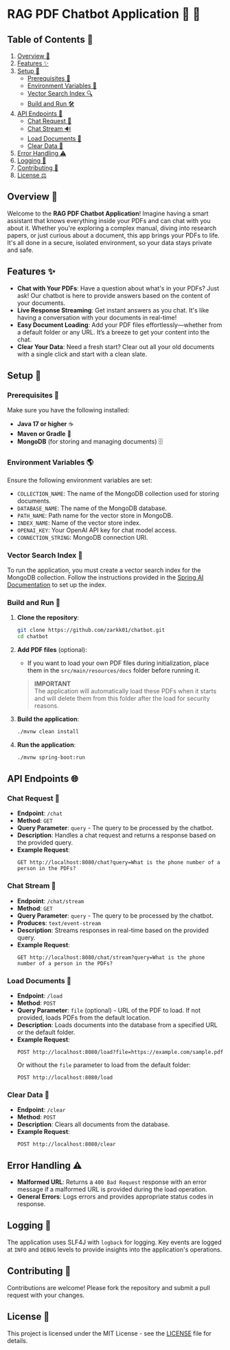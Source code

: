 # RAG PDF Chatbot Application :robot: :page_facing_up:

## Table of Contents :bookmark_tabs:
1. [Overview :rocket:](#overview-rocket)
2. [Features :sparkles:](#features-sparkles)
3. [Setup :wrench:](#setup-wrench)
    - [Prerequisites :memo:](#prerequisites-memo)
    - [Environment Variables :key:](#environment-variables-key)
    - [Vector Search Index :mag:](#vector-search-index-mag)
    - [Build and Run :hammer_and_wrench:](#build-and-run-hammer_and_wrench)
4. [API Endpoints :satellite:](#api-endpoints-satellite)
    - [Chat Request :speech_balloon:](#chat-request-speech_balloon)
    - [Chat Stream :loud_sound:](#chat-stream-loud_sound)
    - [Load Documents :file_folder:](#load-documents-file_folder)
    - [Clear Data :broom:](#clear-data-broom)
5. [Error Handling :warning:](#error-handling-warning)
6. [Logging :memo:](#logging-memo)
7. [Contributing :handshake:](#contributing-handshake)
8. [License :balance_scale:](#license-balance_scale)

## Overview :rocket:

Welcome to the **RAG PDF Chatbot Application**! Imagine having a smart assistant that knows everything inside your PDFs and can chat with you about it. Whether you're exploring a complex manual, diving into research papers, or just curious about a document, this app brings your PDFs to life. It's all done in a secure, isolated environment, so your data stays private and safe.

## Features :sparkles:

- **Chat with Your PDFs**: Have a question about what's in your PDFs? Just ask! Our chatbot is here to provide answers based on the content of your documents.
- **Live Response Streaming**: Get instant answers as you chat. It's like having a conversation with your documents in real-time!
- **Easy Document Loading**: Add your PDF files effortlessly—whether from a default folder or any URL. It’s a breeze to get your content into the chat.
- **Clear Your Data**: Need a fresh start? Clear out all your old documents with a single click and start with a clean slate.

## Setup :wrench:

### Prerequisites :memo:

Make sure you have the following installed:

- **Java 17 or higher** :coffee:
- **Maven or Gradle** :hammer:
- **MongoDB** (for storing and managing documents) :file_cabinet:

### Environment Variables :earth_americas:

Ensure the following environment variables are set:

- `COLLECTION_NAME`: The name of the MongoDB collection used for storing documents.
- `DATABASE_NAME`: The name of the MongoDB database.
- `PATH_NAME`: Path name for the vector store in MongoDB.
- `INDEX_NAME`: Name of the vector store index.
- `OPENAI_KEY`: Your OpenAI API key for chat model access.
- `CONNECTION_STRING`: MongoDB connection URI.

### Vector Search Index :mag_right:

To run the application, you must create a vector search index for the MongoDB collection. Follow the instructions provided in the [Spring AI Documentation](https://docs.spring.io/spring-ai/reference/api/vectordbs/mongodb.html) to set up the index.

### Build and Run :rocket:

1. **Clone the repository**:
    ```bash
    git clone https://github.com/zarkk01/chatbot.git
    cd chatbot
    ```

2. **Add PDF files** (optional):
    - If you want to load your own PDF files during initialization, place them in the `src/main/resources/docs` folder before running it.

    > **IMPORTANT**  
    > The application will automatically load these PDFs when it starts and will delete them from this folder after the load for security reasons.

3. **Build the application**:
    ```bash
    ./mvnw clean install
    ```

4. **Run the application**:
    ```bash
    ./mvnw spring-boot:run
    ```

## API Endpoints :globe_with_meridians:

### Chat Request :speech_balloon:

- **Endpoint**: `/chat`
- **Method**: `GET`
- **Query Parameter**: `query` - The query to be processed by the chatbot.
- **Description**: Handles a chat request and returns a response based on the provided query.
- **Example Request**:
    ```http
    GET http://localhost:8080/chat?query=What is the phone number of a person in the PDFs?
    ```

### Chat Stream :ocean:

- **Endpoint**: `/chat/stream`
- **Method**: `GET`
- **Query Parameter**: `query` - The query to be processed by the chatbot.
- **Produces**: `text/event-stream`
- **Description**: Streams responses in real-time based on the provided query.
- **Example Request**:
    ```http
    GET http://localhost:8080/chat/stream?query=What is the phone number of a person in the PDFs?
    ```

### Load Documents :page_with_curl:

- **Endpoint**: `/load`
- **Method**: `POST`
- **Query Parameter**: `file` (optional) - URL of the PDF to load. If not provided, loads PDFs from the default location.
- **Description**: Loads documents into the database from a specified URL or the default folder.
- **Example Request**:
    ```http
    POST http://localhost:8080/load?file=https://example.com/sample.pdf
    ```
    Or without the `file` parameter to load from the default folder:
    ```http
    POST http://localhost:8080/load
    ```

### Clear Data :broom:

- **Endpoint**: `/clear`
- **Method**: `POST`
- **Description**: Clears all documents from the database.
- **Example Request**:
    ```http
    POST http://localhost:8080/clear
    ```

## Error Handling :warning:

- **Malformed URL**: Returns a `400 Bad Request` response with an error message if a malformed URL is provided during the load operation.
- **General Errors**: Logs errors and provides appropriate status codes in response.

## Logging :scroll:

The application uses SLF4J with `logback` for logging. Key events are logged at `INFO` and `DEBUG` levels to provide insights into the application's operations.

## Contributing :handshake:

Contributions are welcome! Please fork the repository and submit a pull request with your changes.

## License :memo:

This project is licensed under the MIT License - see the [LICENSE](LICENSE) file for details.
